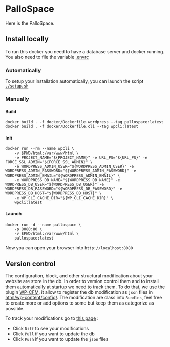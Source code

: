 # PalloSpace
Here is the PalloSpace.

## Install locally
To run this docker you need to have a database server and docker running.
You also need to file the variable [.envrc](.envrc)

### Automatically

To setup your installation automatically, you can launch the script [`./setup.sh`](setup.sh)

### Manually

#### Build

```docker build . -f docker/Dockerfile.wordpress --tag pallospace:latest```
```docker build . -f docker/Dockerfile.cli --tag wpcli:latest```

#### Init

```
docker run --rm --name wpcli \
    -v $PWD/html:/var/www/html \
    -e PROJECT_NAME="${PROJECT_NAME}" -e URL_PS="${URL_PS}" -e FORCE_SSL_ADMIN="${FORCE_SSL_ADMIN}" \
    -e WORDPRESS_ADMIN_USER="${WORDPRESS_ADMIN_USER}" -e WORDPRESS_ADMIN_PASSWORD="${WORDPRESS_ADMIN_PASSWORD}" -e WORDPRESS_ADMIN_EMAIL="${WORDPRESS_ADMIN_EMAIL}" \
    -e WORDPRESS_DB_NAME="${WORDPRESS_DB_NAME}" -e WORDPRESS_DB_USER="${WORDPRESS_DB_USER}" -e WORDPRESS_DB_PASSWORD="${WORDPRESS_DB_PASSWORD}" -e WORDPRESS_DB_HOST="${WORDPRESS_DB_HOST}" \
    -e WP_CLI_CACHE_DIR="${WP_CLI_CACHE_DIR}" \
    wpcli:latest
```

#### Launch

```
docker run -d --name pallospace \
    -p 8080:80 \
    -v $PWD/html:/var/www/html \
    pallospace:latest
```

Now you can open your browser into `http://localhost:8080`

## Version control

The configuration, block, and other structural modification about your website are store in the db. In order to version control them and to install them automatically at startup we need to track them.
To do that, we use the plugin [WP-CFM](https://fr.wordpress.org/plugins/wp-cfm/), it allow to register the db modification as `json` files in [html/wp-content/config/](html/wp-content/config/).
The modification are class into `Bundles`, feel free to create more or add options to some but keep them as categorize as possible.

To track your modifications go to [this page](http://127.0.0.1:8080/wp-admin/options-general.php?page=wpcfm) :
- Click `Diff` to see your modifications
- Click `Pull` if you want to update the db
- Click `Push` if you want to update the `json` files